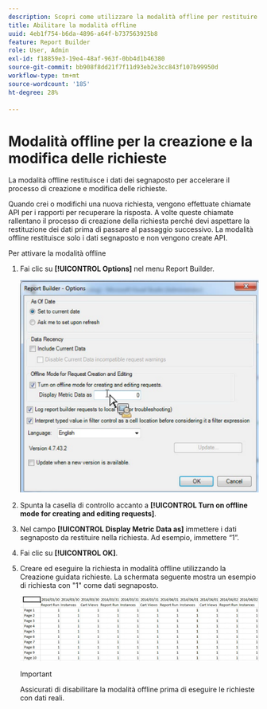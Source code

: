 ```yaml
---
description: Scopri come utilizzare la modalità offline per restituire i dati dei segnaposto.
title: Abilitare la modalità offline
uuid: 4eb1f754-b6da-4896-a64f-b737563925b8
feature: Report Builder
role: User, Admin
exl-id: f18859e3-19e4-48af-963f-0bb4d1b46380
source-git-commit: bb908f8dd21f7f11d93eb2e3cc843f107b99950d
workflow-type: tm+mt
source-wordcount: '185'
ht-degree: 28%

---
```


# Modalità offline per la creazione e la modifica delle richieste

La modalità offline restituisce i dati dei segnaposto per accelerare il processo di creazione e modifica delle richieste.

Quando crei o modifichi una nuova richiesta, vengono effettuate chiamate API per i rapporti per recuperare la risposta. A volte queste chiamate rallentano il processo di creazione della richiesta perché devi aspettare la restituzione dei dati prima di passare al passaggio successivo. La modalità offline restituisce solo i dati segnaposto e non vengono create API.

Per attivare la modalità offline

1. Fai clic su **[!UICONTROL Options]** nel menu Report Builder.

   ![Schermata della schermata Opzioni con modalità offline selezionata.](assets/offline_mode.png)

1. Spunta la casella di controllo accanto a **[!UICONTROL Turn on offline mode for creating and editing requests]**.
1. Nel campo **[!UICONTROL Display Metric Data as]** immettere i dati segnaposto da restituire nella richiesta. Ad esempio, immettere “1”.
1. Fai clic su **[!UICONTROL OK]**.
1. Creare ed eseguire la richiesta in modalità offline utilizzando la Creazione guidata richieste. La schermata seguente mostra un esempio di richiesta con &quot;1&quot; come dati segnaposto.

   ![Schermata che mostra l&#39;esempio della modalità offline utilizzando 1 come segnaposto.](assets/offline_mode_example.png)

   >[!IMPORTANT]
   >
   >Assicurati di disabilitare la modalità offline prima di eseguire le richieste con dati reali.
